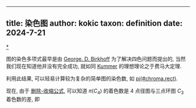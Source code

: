 
---
title: 染色图
author: kokic
taxon: definition
date: 2024-7-21
---

[*](/typst/chroma.typ#:shared)

图的染色多项式最早是由 [George. D. Birkhoff](/person/george-david-birkhoff) 为了解决四色问题而提出的, 当然我们现在知道他并没有完全成功, 就如同 [Kummer](/person/ernst-kummer) 的理想理论之于费马大定理. 

[](/data-structure/deletion-contraction.md#:embed)

利用此结果, 可以轻易计算较为复杂的简单图的染色数, 如 [pi(#chroma.rect)](inline-math-0pt-2pt). 

现在, 由于 [删除-收缩公式](/data-structure/deletion-contraction), 可以知道 $\pi(C_4)$ 的着色数是 $4$ 点径图与三点环图 $C_3$ 着色数的差, 即

[](/data-structure/chromatic-0001.typ#:block)
